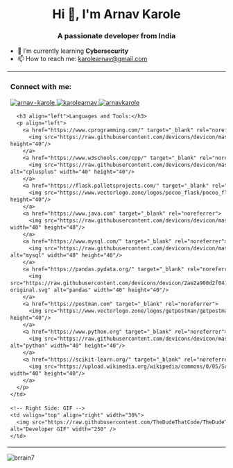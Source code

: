 <h1 align="center">Hi 👋, I'm Arnav Karole</h1>
<h3 align="center">A passionate developer from India</h3>

- 🌱 I’m currently learning <strong>Cybersecurity</strong>  
- 📫 How to reach me: <a href="mailto:karolearnav@gmail.com">karolearnav@gmail.com</a>

<!-- Two-column layout starts -->
<table>
  <tr>
    <!-- Left Side: Content -->
    <td valign="top" width="70%">
      <h3 align="left">Connect with me:</h3>
      <p align="left">
        <a href="https://linkedin.com/in/arnav-karole" target="blank">
          <img align="center" src="https://raw.githubusercontent.com/rahuldkjain/github-profile-readme-generator/master/src/images/icons/Social/linked-in-alt.svg" alt="arnav-karole" height="30" width="40" />
        </a>
        <a href="https://www.hackerrank.com/karolearnav" target="blank">
          <img align="center" src="https://raw.githubusercontent.com/rahuldkjain/github-profile-readme-generator/master/src/images/icons/Social/hackerrank.svg" alt="karolearnav" height="30" width="40" />
        </a>
        <a href="https://www.leetcode.com/arnavkarole" target="blank">
          <img align="center" src="https://raw.githubusercontent.com/rahuldkjain/github-profile-readme-generator/master/src/images/icons/Social/leet-code.svg" alt="arnavkarole" height="30" width="40" />
        </a>
      </p>

      <h3 align="left">Languages and Tools:</h3>
      <p align="left">
        <a href="https://www.cprogramming.com/" target="_blank" rel="noreferrer">
          <img src="https://raw.githubusercontent.com/devicons/devicon/master/icons/c/c-original.svg" alt="c" width="40" height="40"/>
        </a>
        <a href="https://www.w3schools.com/cpp/" target="_blank" rel="noreferrer">
          <img src="https://raw.githubusercontent.com/devicons/devicon/master/icons/cplusplus/cplusplus-original.svg" alt="cplusplus" width="40" height="40"/>
        </a>
        <a href="https://flask.palletsprojects.com/" target="_blank" rel="noreferrer">
          <img src="https://www.vectorlogo.zone/logos/pocoo_flask/pocoo_flask-icon.svg" alt="flask" width="40" height="40"/>
        </a>
        <a href="https://www.java.com" target="_blank" rel="noreferrer">
          <img src="https://raw.githubusercontent.com/devicons/devicon/master/icons/java/java-original.svg" alt="java" width="40" height="40"/>
        </a>
        <a href="https://www.mysql.com/" target="_blank" rel="noreferrer">
          <img src="https://raw.githubusercontent.com/devicons/devicon/master/icons/mysql/mysql-original-wordmark.svg" alt="mysql" width="40" height="40"/>
        </a>
        <a href="https://pandas.pydata.org/" target="_blank" rel="noreferrer">
          <img src="https://raw.githubusercontent.com/devicons/devicon/2ae2a900d2f041da66e950e4d48052658d850630/icons/pandas/pandas-original.svg" alt="pandas" width="40" height="40"/>
        </a>
        <a href="https://postman.com" target="_blank" rel="noreferrer">
          <img src="https://www.vectorlogo.zone/logos/getpostman/getpostman-icon.svg" alt="postman" width="40" height="40"/>
        </a>
        <a href="https://www.python.org" target="_blank" rel="noreferrer">
          <img src="https://raw.githubusercontent.com/devicons/devicon/master/icons/python/python-original.svg" alt="python" width="40" height="40"/>
        </a>
        <a href="https://scikit-learn.org/" target="_blank" rel="noreferrer">
          <img src="https://upload.wikimedia.org/wikipedia/commons/0/05/Scikit_learn_logo_small.svg" alt="scikit_learn" width="40" height="40"/>
        </a>
      </p>
    </td>

    <!-- Right Side: GIF -->
    <td valign="top" align="right" width="30%">
      <img src="https://raw.githubusercontent.com/TheDudeThatCode/TheDudeThatCode/master/Assets/Developer.gif" alt="Developer GIF" width="250" />
    </td>
  </tr>
</table>

<!-- Optional: Language stats -->
<p>
  <img align="center" src="https://github-readme-stats.vercel.app/api/top-langs?username=brrain7&show_icons=true&locale=en&layout=compact" alt="brrain7" />
</p>
